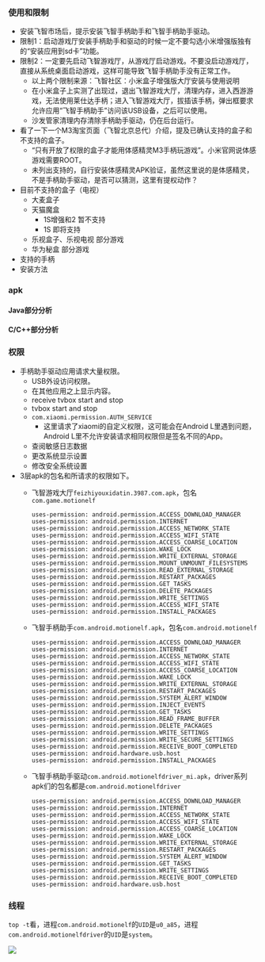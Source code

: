 ### 使用和限制

* 安装飞智市场后，提示安装飞智手柄助手和飞智手柄助手驱动。
* 限制1：启动游戏厅安装手柄助手和驱动的时候一定不要勾选小米增强版独有的“安装应用到sd卡”功能。
* 限制2：一定要先启动飞智游戏厅，从游戏厅启动游戏。不要没启动游戏厅，直接从系统桌面启动游戏，这样可能导致飞智手柄助手没有正常工作。
  * 以上两个限制来源：飞智社区：小米盒子增强版大厅安装与使用说明
  * 在小米盒子上实测了出现过，退出飞智游戏大厅，清理内存，进入西游游戏，无法使用莱仕达手柄；进入飞智游戏大厅，拔插该手柄，弹出框要求允许应用“飞智手柄助手”访问该USB设备，之后可以使用。
  * 沙发管家清理内存清除手柄助手驱动，仍在后台运行。
* 看了一下一个M3淘宝页面（飞智北京总代）介绍，提及已确认支持的盒子和不支持的盒子。
  * “只有开放了权限的盒子才能用体感精灵M3手柄玩游戏”。小米官网说体感游戏需要ROOT。
  * 未列出支持的，自行安装体感精灵APK验证，虽然这里说的是体感精灵，不是手柄助手驱动，是否可以猜测，这里有提权动作？
* 目前不支持的盒子（电视）
  * 大麦盒子
  * 天猫魔盒
    * 1S增强和2 暂不支持
    * 1S 即将支持
  * 乐视盒子、乐视电视 部分游戏
  * 华为秘盒 部分游戏
* 支持的手柄
* 安装方法

### apk
#### Java部分分析
#### C/C++部分分析

### 权限

* 手柄助手驱动应用请求大量权限。
  * USB外设访问权限。
  * 在其他应用之上显示内容。
  * receive tvbox start and stop
  * tvbox start and stop
  * `com.xiaomi.permission.AUTH_SERVICE`
    * 这里请求了xiaomi的自定义权限，这可能会在Android L里遇到问题，Android L里不允许安装请求相同权限但是签名不同的App。
  * 查阅敏感日志数据
  * 更改系统显示设置
  * 修改安全系统设置
* 3层apk的包名和所请求的权限如下。
  * 飞智游戏大厅`feizhiyouxidatin.3987.com.apk`，包名`com.game.motionelf`
  
        uses-permission: android.permission.ACCESS_DOWNLOAD_MANAGER
        uses-permission: android.permission.INTERNET
        uses-permission: android.permission.ACCESS_NETWORK_STATE
        uses-permission: android.permission.ACCESS_WIFI_STATE
        uses-permission: android.permission.ACCESS_COARSE_LOCATION
        uses-permission: android.permission.WAKE_LOCK
        uses-permission: android.permission.WRITE_EXTERNAL_STORAGE
        uses-permission: android.permission.MOUNT_UNMOUNT_FILESYSTEMS
        uses-permission: android.permission.READ_EXTERNAL_STORAGE
        uses-permission: android.permission.RESTART_PACKAGES
        uses-permission: android.permission.GET_TASKS
        uses-permission: android.permission.DELETE_PACKAGES
        uses-permission: android.permission.WRITE_SETTINGS
        uses-permission: android.permission.ACCESS_WIFI_STATE
        uses-permission: android.permission.INSTALL_PACKAGES
        
  * 飞智手柄助手`com.android.motionelf.apk`，包名`com.android.motionelf`
  
        uses-permission: android.permission.ACCESS_DOWNLOAD_MANAGER
        uses-permission: android.permission.INTERNET
        uses-permission: android.permission.ACCESS_NETWORK_STATE
        uses-permission: android.permission.ACCESS_WIFI_STATE
        uses-permission: android.permission.ACCESS_COARSE_LOCATION
        uses-permission: android.permission.WAKE_LOCK
        uses-permission: android.permission.WRITE_EXTERNAL_STORAGE
        uses-permission: android.permission.RESTART_PACKAGES
        uses-permission: android.permission.SYSTEM_ALERT_WINDOW
        uses-permission: android.permission.INJECT_EVENTS
        uses-permission: android.permission.GET_TASKS
        uses-permission: android.permission.READ_FRAME_BUFFER
        uses-permission: android.permission.DELETE_PACKAGES
        uses-permission: android.permission.WRITE_SETTINGS
        uses-permission: android.permission.WRITE_SECURE_SETTINGS
        uses-permission: android.permission.RECEIVE_BOOT_COMPLETED
        uses-permission: android.hardware.usb.host
        uses-permission: android.permission.INSTALL_PACKAGES
        
  * 飞智手柄助手驱动`com.android.motionelfdriver_mi.apk`，driver系列apk们的包名都是`com.android.motionelfdriver`
  
        uses-permission: android.permission.ACCESS_DOWNLOAD_MANAGER
        uses-permission: android.permission.INTERNET
        uses-permission: android.permission.ACCESS_NETWORK_STATE
        uses-permission: android.permission.ACCESS_WIFI_STATE
        uses-permission: android.permission.ACCESS_COARSE_LOCATION
        uses-permission: android.permission.WAKE_LOCK
        uses-permission: android.permission.WRITE_EXTERNAL_STORAGE
        uses-permission: android.permission.RESTART_PACKAGES
        uses-permission: android.permission.SYSTEM_ALERT_WINDOW
        uses-permission: android.permission.GET_TASKS
        uses-permission: android.permission.WRITE_SETTINGS
        uses-permission: android.permission.RECEIVE_BOOT_COMPLETED
        uses-permission: android.hardware.usb.host

### 线程

`top -t`看，进程`com.android.motionelf`的`UID`是`u0_a85`，进程`com.android.motionelfdriver`的`UID`是`system`。

![](https://github.com/loveisbug/lettuce/blob/master/wiki/pic/feizhidriverthread.png)
